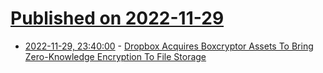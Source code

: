 # [Published on 2022-11-29](index.md)

* [2022-11-29, 23:40:00](https://it.slashdot.org/story/22/11/29/2211207/dropbox-acquires-boxcryptor-assets-to-bring-zero-knowledge-encryption-to-file-storage?utm_source=rss1.0mainlinkanon&utm_medium=feed) - [Dropbox Acquires Boxcryptor Assets To Bring Zero-Knowledge Encryption To File Storage](https://it.slashdot.org/story/22/11/29/2211207/dropbox-acquires-boxcryptor-assets-to-bring-zero-knowledge-encryption-to-file-storage?utm_source=rss1.0mainlinkanon&utm_medium=feed)
